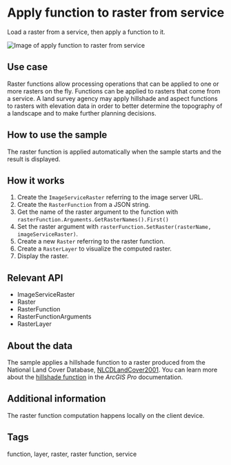 # Apply function to raster from service

Load a raster from a service, then apply a function to it.

![Image of apply function to raster from service](ApplyFunctionToRasterFromService.jpg)

## Use case

Raster functions allow processing operations that can be applied to one or more rasters on the fly. Functions can be applied to rasters that come from a service. A land survey agency may apply hillshade and aspect functions to rasters with elevation data in order to better determine the topography of a landscape and to make further planning decisions.

## How to use the sample

The raster function is applied automatically when the sample starts and the result is displayed.

## How it works

1. Create the `ImageServiceRaster` referring to the image server URL.
2. Create the `RasterFunction` from a JSON string.
3. Get the name of the raster argument to the function with `rasterFunction.Arguments.GetRasterNames().First()`
4. Set the raster argument with `rasterFunction.SetRaster(rasterName, imageServiceRaster)`.
5. Create a new `Raster` referring to the raster function.
6. Create a `RasterLayer` to visualize the computed raster.
7. Display the raster.

## Relevant API

* ImageServiceRaster
* Raster
* RasterFunction
* RasterFunctionArguments
* RasterLayer

## About the data

The sample applies a hillshade function to a raster produced from the National Land Cover Database, [NLCDLandCover2001](https://sampleserver6.arcgisonline.com/arcgis/rest/services/NLCDLandCover2001/ImageServer). You can learn more about the [hillshade function](https://pro.arcgis.com/en/pro-app/latest/help/analysis/raster-functions/hillshade-function.htm) in the *ArcGIS Pro* documentation.

## Additional information

The raster function computation happens locally on the client device.

## Tags

function, layer, raster, raster function, service

